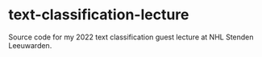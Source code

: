 # text-classification-lecture
Source code for my 2022 text classification guest lecture at NHL Stenden Leeuwarden.
